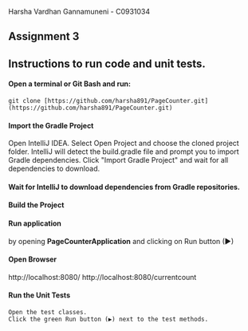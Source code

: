 Harsha Vardhan Gannamuneni - C0931034
## Assignment 3

## Instructions to run code and unit tests.
#### Open a terminal or Git Bash and run:
    git clone [https://github.com/harsha891/PageCounter.git](https://github.com/harsha891/PageCounter.git)

#### Import the Gradle Project
Open IntelliJ IDEA.
Select Open Project and choose the cloned project folder.
IntelliJ will detect the build.gradle file and prompt you to import Gradle dependencies. Click "Import Gradle Project" and wait for all dependencies to download.
#### Wait for IntelliJ to download dependencies from Gradle repositories.

#### Build the Project

#### Run application
  by opening **PageCounterApplication** and clicking on Run button (▶)

#### Open Browser
  http://localhost:8080/
  http://localhost:8080/currentcount

#### Run the Unit Tests
    Open the test classes.
    Click the green Run button (▶) next to the test methods.
